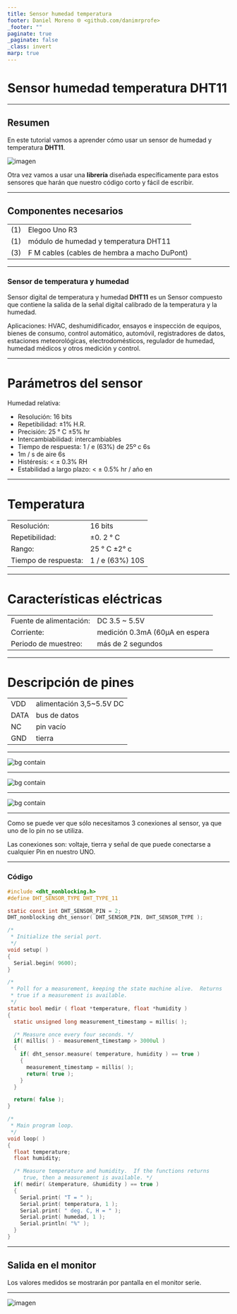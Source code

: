 ```yaml
---
title: Sensor humedad temperatura
footer: Daniel Moreno 🌐 <github.com/danimrprofe>
_footer: ""
paginate: true
_paginate: false
_class: invert
marp: true
---
```


# Sensor humedad temperatura DHT11

---

## Resumen

En este tutorial vamos a aprender cómo usar un sensor de humedad y temperatura **DHT11**.

![imagen](img/2022-12-12-18-42-31.png)

Otra vez vamos a usar una **librería** diseñada específicamente para estos sensores que harán que nuestro código corto y fácil de escribir.

---

## Componentes necesarios

|     |                                              |
| --- | -------------------------------------------- |
| (1) | Elegoo Uno R3                                |
| (1) | módulo de humedad y temperatura DHT11        |
| (3) | F M cables (cables de hembra a macho DuPont) |

---

### Sensor de temperatura y humedad

Sensor digital de temperatura y humedad **DHT11** es un Sensor compuesto que contiene la salida de la señal digital calibrado de la temperatura y la humedad.

Aplicaciones: HVAC, deshumidificador, ensayos e inspección de equipos, bienes de consumo, control automático, automóvil, registradores de datos, estaciones meteorológicas, electrodomésticos, regulador de humedad, humedad médicos y otros medición y control.

---

# Parámetros del sensor

Humedad relativa:

- Resolución: 16 bits
- Repetibilidad: ±1% H.R.
- Precisión: 25 ° C ±5% hr
- Intercambiabilidad: intercambiables
- Tiempo de respuesta: 1 / e (63%) de 25º c 6s
- 1m / s de aire 6s
- Histéresis: < ± 0.3% RH
- Estabilidad a largo plazo: < ± 0.5% hr / año en

---

# Temperatura

|                      |                 |
| -------------------- | --------------- |
| Resolución:          | 16 bits         |
| Repetibilidad:       | ±0. 2 ° C       |
| Rango:               | 25 ° C ±2° c    |
| Tiempo de respuesta: | 1 / e (63%) 10S |

---

# Características eléctricas

|                         |                                |
| ----------------------- | ------------------------------ |
| Fuente de alimentación: | DC 3.5 ~ 5.5V                  |
| Corriente:              | medición 0.3mA (60μA en espera |
| Periodo de muestreo:    | más de 2 segundos              |

---

# Descripción de pines

|      |                          |
| ---- | ------------------------ |
| VDD  | alimentación 3,5~5.5V DC |
| DATA | bus de datos             |
| NC   | pin vacío                |
| GND  | tierra                   |

---

![bg contain](media/image94.jpeg)

---

![bg contain](media/image95.jpeg)

---

![bg contain](media/image96.jpeg)

---

Como se puede ver que sólo necesitamos 3 conexiones al sensor, ya que uno de lo pin no se utiliza.

Las conexiones son: voltaje, tierra y señal de que puede conectarse a cualquier Pin en nuestro UNO.

---

### Código

```c title="sensorHumedadytemperatura.ino"
#include <dht_nonblocking.h>
#define DHT_SENSOR_TYPE DHT_TYPE_11

static const int DHT_SENSOR_PIN = 2;
DHT_nonblocking dht_sensor( DHT_SENSOR_PIN, DHT_SENSOR_TYPE );

/*
 * Initialize the serial port.
 */
void setup( )
{
  Serial.begin( 9600);
}

/*
 * Poll for a measurement, keeping the state machine alive.  Returns
 * true if a measurement is available.
 */
static bool medir ( float *temperature, float *humidity )
{
  static unsigned long measurement_timestamp = millis( );

  /* Measure once every four seconds. */
  if( millis( ) - measurement_timestamp > 3000ul )
  {
    if( dht_sensor.measure( temperature, humidity ) == true )
    {
      measurement_timestamp = millis( );
      return( true );
    }
  }

  return( false );
}

/*
 * Main program loop.
 */
void loop( )
{
  float temperature;
  float humidity;

  /* Measure temperature and humidity.  If the functions returns
     true, then a measurement is available. */
  if( medir( &temperature, &humidity ) == true )
  {
    Serial.print( "T = " );
    Serial.print( temperatura, 1 );
    Serial.print( " deg. C, H = " );
    Serial.print( humedad, 1 );
    Serial.println( "%" );
  }
}
```

---

## Salida en el monitor

Los valores medidos se mostrarán por pantalla en el monitor serie.

---

![imagen](media/image97.jpeg)
